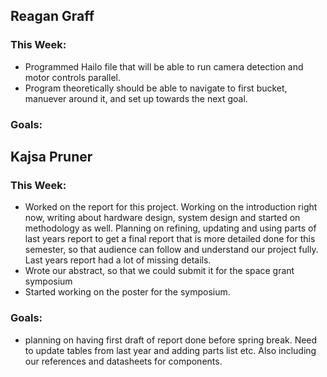 ## Reagan Graff
### This Week:
- Programmed Hailo file that will be able to run camera detection and motor controls parallel. 
- Program theoretically should be able to navigate to first bucket, manuever around it, and set up towards the next goal.

### Goals:

## Kajsa Pruner
### This Week:
- Worked on the report for this project. Working on the introduction right now, writing about hardware design, system design and started on methodology as well. Planning on refining, updating and using parts of last years report to get a final report that is more detailed done for this semester, so that audience can follow and understand our project fully. Last years report had a lot of missing details.
- Wrote our abstract, so that we could submit it for the space grant symposium
- Started working on the poster for the symposium.

### Goals:
- planning on having first draft of report done before spring break. Need to update tables from last year and adding parts list etc. Also including our references and datasheets for components.
